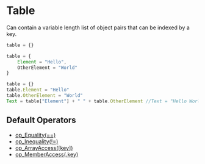 # Table
Can contain a variable length list of object pairs that can be indexed by a key.

```js
table = {}
```

```js
table = {
	Element = "Hello",
	OtherElement = "World"
}
```

```js
table = {}
table.Element = "Hello"
table.OtherElement = "World"
Text = table["Element"] + " " + table.OtherElement //Text = "Hello World"
```

## Default Operators
- [op_Equality(==)](./operators/Equality.md)
- [op_Inequality(!=)](./operators/Inequality.md)
- [op_ArrayAccess([key])](./operators/ArrayAccess.md)
- [op_MemberAccess(.key)](./operators/MemberAccess.md)